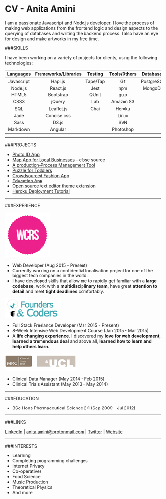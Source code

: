 # CV - Anita Amini

I am a passionate Javascript and Node.js developer. I love the process of making web applications from the frontend logic and design aspects to the querying of databases and writing the backend process. I also have an eye for design and make artworks in my free time.

###SKILLS

I have been working on a variety of projects for clients, using the following technologies:

| Languages | Frameworks/Libraries | Testing   | Tools/Others | Databases |
|:---------:|:--------------------:|:---------:|:------------:|:---------:|
| Javascript| Hapi.js              | Tape/Tap  | Git          | PostgreSQL|
| Node.js   | React.js             | Jest      | npm          | MongoDB   |
| HTML5     | Bootstrap            | QUnit     | gulp         | |
| CSS3      | jQuery               | Lab       | Amazon S3    | |
| SQL       | Leaflet.js           | Chai      | Heroku       | | 
| Jade      | Concise.css          |           | Linux        | |
| Sass      | D3.js                |           | SVN          | |
| Markdown  | Angular              |           | Photoshop    | |

---
###PROJECTS

- [Photo ID App](projects/photoId.md)
- [Map App for Local Businesses](projects/map.md) - close source
- [A production-Process Management Tool](projects/productivity.md)
- [Puzzle for Toddlers](projects/puzzle.md)
- [Crowdsourced Fashion App](http://crowdsourced-fashion.herokuapp.com/)
- [Education App](http://pajoa.herokuapp.com/)
- [Open source text editor theme extension](https://github.com/Neats29/Brackets-Midnight-Blue-Theme)
- [Heroku Deployment Tutorial ](https://github.com/Neats29/Learn-Heroku)


---

###EXPERIENCE

<img src="https://github.com/Neats29/CV/blob/master/experience/wcrs.png" width="145">

- Web Developer (Aug 2015 - Present)
- Currently working on a confidential localisation project for one of the biggest tech companies in the world.
- I have developed skills that allow me to rapidly get familiar with a __large codebase__, work with a __multidisciplinary team__, have great __attention to detail__ and meet __tight deadlines__ comfortably.

<img src="https://github.com/Neats29/CV/blob/master/experience/fac.png" width="180">

- Full Stack Freelance Developer (Mar 2015 - Present)
- 8-Week Intensive Web Development Course (Jan 2015 - Mar 2015) 
- A __life changing experience__. I discovered my __love for web development__, __learned a tremendous deal__ and above all, __learned how to learn and help others learn.__


<img src="https://github.com/Neats29/CV/blob/master/experience/mrc.png" width="230">

- Clinical Data Manager (May 2014 - Feb 2015)
- Clinical Trials Assistant (May 2013 - May 2014)

--- 


###EDUCATION
- BSc Hons Pharmaceutical Science 2:1  (Sep 2009 - Jul 2012)

---
###LINKS

[LinkedIn](https://uk.linkedin.com/in/anitaamini) | [anita.amini@protonmail.com](mailto:anita.amini@protonmail.com) |
[Twitter](https://twitter.com/neats29) | [Website](http://neats29.github.io)

---
###INTERESTS
* Learning
* Completing programming challenges
* Internet Privacy
* Co-operatives
* Food Science
* Music Production
* Theoretical Physics
* And more

